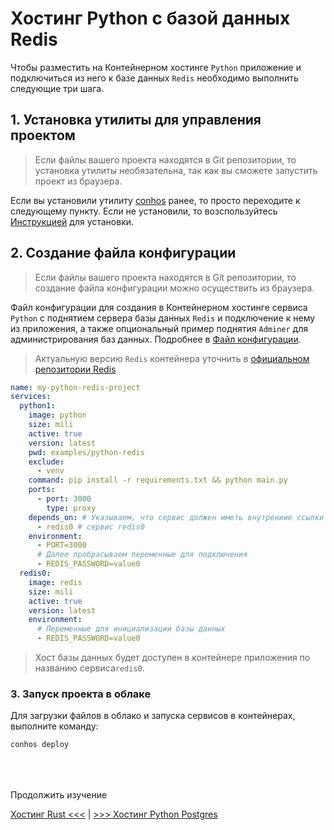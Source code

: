 # Хостинг Python с базой данных Redis

Чтобы разместить на Контейнерном хостинге `Python` приложение и подключиться из него к базе данных `Redis` необходимо выполнить следующие три шага.

## 1. Установка утилиты для управления проектом

> Если файлы вашего проекта находятся в Git репозитории, то установка утилиты необязательна, так как вы сможете запустить проект из браузера.

Если вы установили утилиту [conhos](https://www.npmjs.com/package/conhos) ранее, то просто переходите к следующему пункту. Если не установили, то возспользуйтесь [Инструкцией](./GettingStarted.md) для установки.

## 2. Создание файла конфигурации

> Если файлы вашего проекта находятся в Git репозитории, то создание файла конфигурации можно осуществить из браузера.

Файл конфигурации для создания в Контейнерном хостинге сервиса `Python` с поднятием сервера базы данных `Redis` и подключение к нему из приложения, а также опциональный пример поднятия `Adminer` для администрирования баз данных. Подробнее в [Файл конфигурации](./ConfigFile.md#пример_файла_конфигурации).

> Актуальную версию `Redis` контейнера уточнить в [официальном репозитории Redis](https://hub.docker.com/_/redis/tags)

```yml
name: my-python-redis-project
services:
  python1:
    image: python
    size: mili
    active: true
    version: latest
    pwd: examples/python-redis
    exclude:
      - venv
    command: pip install -r requirements.txt && python main.py
    ports:
      - port: 3000
        type: proxy
    depends_on: # Указываем, что сервис должен иметь внутрениие ссылки на
      - redis0 # сервис redis0
    environment:
      - PORT=3000
      # Далее пробрасываем переменные для подключения
      - REDIS_PASSWORD=value0
  redis0:
    image: redis
    size: mili
    active: true
    version: latest
    environment:
      # Переменные для инициализации базы данных
      - REDIS_PASSWORD=value0
```

> Хост базы данных будет доступен в контейнере приложения по названию сервиса`redis0`.

### 3. Запуск проекта в облаке

Для загрузки файлов в облако и запуска сервисов в контейнерах, выполните команду:

```sh
conhos deploy
```

<div style="margin-top: 4rem;"></div>

Продолжить изучение

[Хостинг Rust  <<<](./HostingRust.md) | [>>> Хостинг Python Postgres](./HostingPythonPostgres.md)
